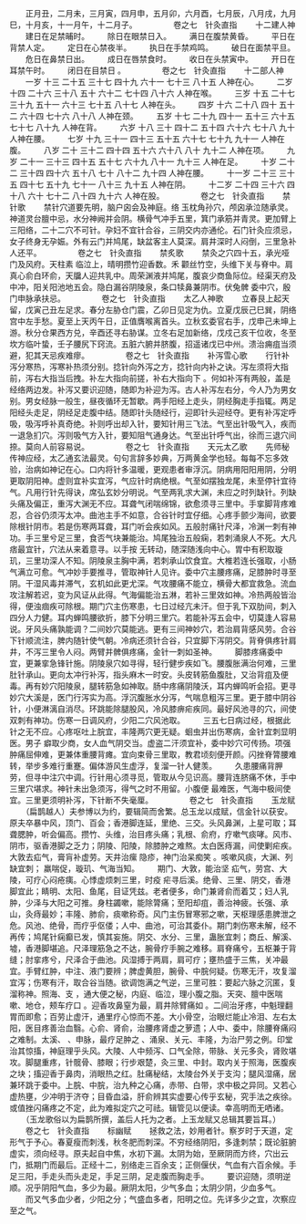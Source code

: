 <!-- { "loadSidebar": true } -->
　　正月丑，二月未，三月寅，四月申，五月卯，六月酉，七月辰，八月戌，九月巳，十月亥，十一月午，十二月子。
　　
　　卷之七　针灸直指
　　十二建人神
　　建日在足禁晡时。
　　除日在眼禁日入。
　　满日在腹禁黄昏。
　　平日在背禁人定。
　　定日在心禁夜半。
　　执日在手禁鸡鸣。
　　破日在面禁平旦。
　　危日在鼻禁日出。
　　成日在唇禁食时。
　　收日在头禁寅中。
　　开日在耳禁午时。
　　闭日在目禁日 。
　　
　　卷之七　针灸直指
　　十二部人神
　　一岁 十三 二十五 三十七 四十九 六十一 七十三 八十五 人神在心。
　　二岁 十四 二十六 三十八 五十 六十二 七十四 八十六 人神在喉。
　　三岁 十五 二十七 三十九 五十一 六十三 七十五 八十七 人神在头。
　　四岁 十六 二十八 四十 五十二 六十四 七十六 八十八 人神在颈。
　　五岁 十七 二十九 四十一 五十三 六十五 七十七 八十九 人神在背。
　　六岁 十八 三十 四十二 五十四 六十六 七十八 九十 人神在腰。
　　七岁 十九 三十一 四十三 五十五 六十七 七十九 九十一 人神在腹。
　　八岁 二十 三十二 四十四 五十六 六十八 八十 九十二 人神在项。
　　九岁 二十一 三十三 四十五 五十七 六十九 八十一 九十三 人神在足。
　　十岁 二十二 三十四 四十六 五十八 七十 八十二 九十四 人神在腰。
　　十一岁 二十三 三十五 四十七 五十九 七十一 八十三 九十五 人神在阴。
　　十二岁 二十四 三十六 四十八 六十 七十二 八十四 九十六 人神在股。
　　
　　卷之七　针灸直指
　　禁针歌
　　禁针穴道要先明，脑户囟会及神庭。络 玉枕角孙穴，颅囟承泣随承灵。神道灵台膻中忌，水分神阙并会阴。横骨气冲手五里，箕门承筋并青灵。更加臂上三阳络，二十二穴不可针。孕妇不宜针合谷，三阴交内亦通伦。石门针灸应须忌，女子终身无孕娠。外有云门并鸠尾，缺盆客主人莫深。肩井深时人闷倒，三里急补人还平。
　　
　　卷之七　针灸直指
　　禁炙歌
　　禁灸之穴四十五，承光哑门及风府。天柱素 临泣上，晴明攒竹迎香数。禾 颧丝竹空，头维下关与脊中。肩真心俞白环俞，天牖人迎共乳中。周荣渊液并鸠尾，腹哀少商鱼际位。经渠天府及中冲，阳关阳池地五会。隐白漏谷阴陵泉，条口犊鼻兼阴市。伏兔髀 委中穴，殷门申脉承扶忌。
　　
　　卷之七　针灸直指
　　太乙人神歌
　　立春艮上起天留，戊寅己丑左足求。春分左胁仓门震，乙卯日见定为仇。立夏戊辰己巳巽，阴络宫中左手愁。夏至上天丙午日，正值膺喉离首头。立秋玄委官右手，戊申己未坤上游。秋分仓果西方兑，辛酉还寻右胁谋。立冬右足加新络，戊戍己亥干位收，冬至坎方临叶蛰，壬子腰尻下窍流。五脏六腑并脐腹，招遥诸戊已中州。溃治痈疽当须避，犯其天忌疾难瘳。
　　
　　卷之七　针灸直指
　　补泻雪心歌
　　行针补泻分寒热，泻寒补热须分别。捻针向外泻之方，捻针向内补之诀。泻左须将大指前，泻右大指当后拽。补左大指向前搓，补右大指向下 。何如补泻有两般，盖是经络两边发。补泻又要识迎随，随即为补迎为泻。古人补泻左右分，今人乃为男女别。男女经脉一般生，昼夜循环无暂歇。两手阳经上走头，阴经胸走手指辄。两足阳经头走足，阴经足走腹中结。随即针头随经行，迎即针头迎经夺。更有补泻定呼吸，吸泻呼补真奇绝。补则呼出却入针，要知针用三飞法。气至出针吸气入，疾而一退急扪穴。泻则吸气方入针，要知阻气通身达。气至出针呼气出，徐而三退穴间捺。莫向人前容易说。
　　
　　卷之七　针灸直指
　　天元太乙歌
　　先师秘传神应经，太乙通玄法最灵。句句言辞多妙典，万两黄金学也轻。每每不忘多效验，治病如神记在心。口内将针多温暖，更观患者审浮沉。阴病用阳阳用阴，分明更取阴阳神。虚则宜补实宜泻，气应针时病绝根。气至如摆独龙尾，未至停针宜待气。凡用行针先得诀，席弘玄妙分明说。气至两乳求大渊，未应之时列缺针。列缺头痛及偏正，重泻大渊无不应。耳聋气闭喘绵锦，欲愈须寻三里中。手挛脚背疼难忍，合谷仍须泻太冲。曲池主手不如意，合谷针时宜仔细。心疼手颤少海间，欲要除根针阴市。若是伤寒两耳聋，耳门听会疾如风。五般肘痛针尺泽，冷渊一刺有神功。手三里兮足三里，食否气块兼能治。鸠尾独治五般痫，若刺涌泉人不死。大凡 痞最宜针，穴法从来着意寻。以手按 无转动，随深随浅向中心。胃中有积取璇玑，三里功深人不知。阴陵泉主胸中满，若刺承山饮食宜。大椎若连长强取，小肠气满立可愈。气冲妙手要推寻，管取神针人见许。委中穴主腰疼痛，足膝肿时寻至阴。干湿风毒并滞气，玄机如此更尤深。气攻腰痛不能立，横骨大都宜救急。流血攻注解若迟，变为风证从此得。气海偏能治五淋，若补三里效如神。冷热两般皆治得，便浊痼疾可除根。期门穴主伤寒患，七日过经亢未汗。但于乳下双肋间，刺入四分人力健。耳内蝉鸣腰欲折，膝下分明三里穴。若能补泻五会中，切莫逢人容易说。牙风头痛孰能调？二间妙穴莫能逃。更有三间神妙穴，若治肩背感风劳。合谷下针顺流注，脾内随针使气朝。冷病还须针合谷，只宜脚下泻阴交。背脊俱疼针肩井，不泻三里令人闷。两臂并髀俱疼痛，金针一刺如圣神。
　　脚膝疼痛委中宜，更兼挛急锋针施。阴陵泉穴如寻得，轻行健步疾如飞。腰腹胀满治何难，三里 肚针承山。更向太冲行补泻，指头麻木一时安。头皮转筋鱼腹肚，又治背疽及便毒。再有妙穴阳陵泉，腿转筋急如神取。肠中疼痛阴陵沃，耳内蝉鸣听会招。更寻妙穴大溪是，医门行泻实为高。浮沉腹胀水分泻，气喘息粗泻三里。更于膝中阴谷针，小便淋漓自消尽。环跳能除腿股风，冷风膝痹疟疾同。最好风池寻的穴，间使双刺有神功。伤寒一日调风府，少阳二穴风池取。
　　三五七日病过经，根据此针之无不应。心疼呕吐上脘宜，丰隆两穴更无疑。蛔虫并出伤寒病，金针宜刺显明医。男子 癖取少商，女人血气阴交当。虚盗二汗须宜补，委中妙穴可传扬。项强肿痛屈伸难，更兼体重腰背瘫。宜向束骨三里取，教君顷刻便开颜。闪挫脊膂腰难转，举步多难行重蹇。偏体游风生虚浮，复溜一针人健羡。
　　久患腰痛背胛劳，但寻中注穴中调。行针用心须寻觅，管取从今见识高。腰背连脐痛不休，手中三里穴堪求。神针未出急须泻，得气之时不用留。小腹便 最难医，气海中极间使宜。三里更须明补泻，下针断不失毫厘。
　　
　　卷之七　针灸直指
　　玉龙赋
　　（扁鹊越人）夫参博以为约，要辑简而舍繁。总玉龙以成赋，信金针以获安。原夫卒暴中风，顶门、百会；香港脚连延，里绝、三交。头风鼻渊，上星可取；耳聋腮肿，听会偏高。攒竹、头维，治目疼头痛；乳根、俞府，疗嗽气痰哮。风市、阴市，驱香港脚之乏力；阴陵、阳陵，除膝肿之难熬。太白医痔漏，间使剿疟疾。大敦去疝气，膏肓补虚劳。天井治瘰 隐疹，神门治呆痴笑 。咳嗽风痰，大渊、列缺宜刺； 羸喘促，璇玑、气海当知。
　　期门、大敦，能治坚 疝气，劳宫、大陵，可疗心闷疮痍。心悸虚烦刺三里，时疫 疟寻后溪。绝骨、三里、阴交，香港脚宜此；睛明、太阳、鱼尾，目证凭兹。老者便多，命门兼肾俞而着艾；妇人乳肿，少泽与大阳之可推。身柱蠲嗽，能除膂痛；至阳却疽，善治神疲。长强、承山，灸痔最妙；丰隆、肺俞，痰嗽称奇。风门主伤冒寒邪之嗽，天枢理感患脾泄之危。风池、绝骨，而疗乎伛偻；人中、曲池，可治其委仆。期门刺伤寒未解，经不再传；鸠尾针痫癫已发，慎其妄施。阴交、水分、三里，蛊胀宜刺；商丘、解溪、墟，香港脚堪追。尺泽理筋急之不达，腕骨疗手腕之难移。肩脊痛兮，五枢兼于背缝；肘挛疼兮，尺泽合于曲池。风湿搏于两肩，肩可疗；壅热盛于三焦，关冲最宜。手臂红肿，中注、液门要辨；脾虚黄胆，腕骨、中脘何疑。伤寒无汗，攻复溜宜泻；伤寒有汗，取合谷当随。欲调饱满之气逆，三里可胜：要起六脉之沉匿，复溜称神。照海、支 ，通大便之秘，内庭、临泣，理小腹之脂。天突、膻中医喘嗽、地仓，颊车疗口 。迎香攻鼻窒为最，肩井除臂痛如 。二间治牙疼，中魁理翻胃而即愈；百劳止虚汗，通里疗心惊而不差。大小骨空，治眼烂能止冷泪、左右太阳，医目疼善治血翳。心俞、肾俞，治腰疼肾虚之萝遗；人中、委中，除腰脊痛闷之难制。太溪、 、申脉，最疗足肿之 、涌泉、关元、丰隆，为治尸劳之例。印堂治其惊搐，神庭理乎头风。大陵、人中频泻、口气全除，带脉、关元多灸，肾败堪攻。脚腿重疼，针髋骨、膝眼；行步艰楚，灸三里、中封。取内关于照海，医腹疾之块；搐迎香于鼻肉，消眼热之红。肚痛秘结，太陵台外关于支沟；腿风湿痛，居 兼环跳于委中。上脘、中脘，治九种之心痛，赤带、白带，求中极之异同。又若心虚热壅，少冲明于济夺；目昏血溢，肝俞辨其实虚要心传乎玄秘，究手法之疾徐。或值挫闪痛疼之不定，此为难拟定穴之可祛。辑管见以便读。幸高明而无哂诸。
　　（玉龙歌俗以为扁鹊所撰，盖后人托为之者。上玉龙赋又总辑其要旨耳。）
　　卷之七　针灸直指
　　标幽赋
　　拯救之法，妙用者针。察岁时于天道，定形气于予心。春夏瘦而刺浅，秋冬肥而刺深。不穷经络阴阳，多逢刺禁；既论脏腑虚实，须向经寻。原夫起自中焦，水初下漏。太阴为始，至厥阴而方终，穴出云门，抵期门而最后。正经十二，别络走三百余支；正侧偃伏，气血有六百余候。手足三阳，手走头而头走足，手足三阴，足走腹而胸走手。
　　要识迎随，须明逆顺。况乎阴阳气血，多少为最。厥阴太阳，少气多血；太阴少阴，少血多气。
　　而又气多血少者，少阳之分；气盛血多者，阳明之位。先详多少之宜，次察应至之气。

